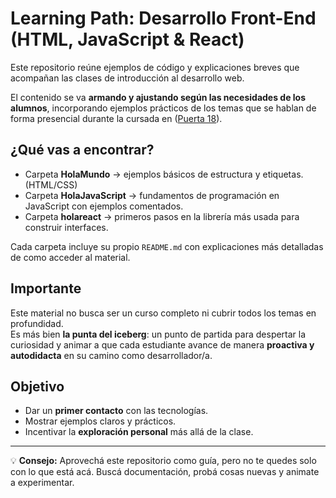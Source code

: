 # Learning Path: Desarrollo Front-End (HTML, JavaScript & React)

Este repositorio reúne ejemplos de código y explicaciones breves que acompañan las clases de introducción al desarrollo web.  

El contenido se va **armando y ajustando según las necesidades de los alumnos**, incorporando ejemplos prácticos de los temas que se hablan de forma presencial durante la cursada en ([Puerta 18](https://www.puerta18.org.ar/)).

## ¿Qué vas a encontrar?
- Carpeta **HolaMundo** → ejemplos básicos de estructura y etiquetas. (HTML/CSS)
- Carpeta **HolaJavaScript** → fundamentos de programación en JavaScript con ejemplos comentados.
- Carpeta **holareact** → primeros pasos en la librería más usada para construir interfaces.

Cada carpeta incluye su propio `README.md` con explicaciones más detalladas de como acceder al material.

## Importante
Este material no busca ser un curso completo ni cubrir todos los temas en profundidad.  
Es más bien **la punta del iceberg**: un punto de partida para despertar la curiosidad y animar a que cada estudiante avance de manera **proactiva y autodidacta** en su camino como desarrollador/a.  

## Objetivo
- Dar un **primer contacto** con las tecnologías.
- Mostrar ejemplos claros y prácticos.
- Incentivar la **exploración personal** más allá de la clase.

---

💡 **Consejo:** Aprovechá este repositorio como guía, pero no te quedes solo con lo que está acá. Buscá documentación, probá cosas nuevas y animate a experimentar.
